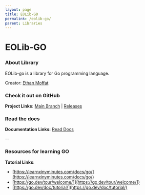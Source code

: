 ```yaml
---
layout: page
title: EOLib-GO
permalink: /eolib-go/
parent: Libraries
---
```


# EOLib-GO

### About Library

EOLib-go is a library for Go programming language.

Creator: [Ethan Moffat](https://github.com/ethanmoffat)

### Check it out on GitHub

**Project Links:** [Main Branch](https://github.com/ethanmoffat/eolib-go) | [Releases](https://github.com/ethanmoffat/eolib-go/releases)

### Read the docs

**Documentation Links:** [Read Docs](https://pkg.go.dev/github.com/ethanmoffat/eolib-go)

--

### Resources for learning GO

**Tutorial Links:**

- [https://learnxinyminutes.com/docs/go/](https://learnxinyminutes.com/docs/go/)
- [https://go.dev/tour/welcome/1](https://go.dev/tour/welcome/1)
- [https://go.dev/doc/tutorial/](https://go.dev/doc/tutorial/)